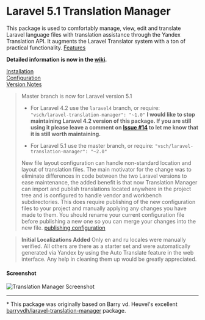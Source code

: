 
# Laravel 5.1 Translation Manager

This package is used to comfortably manage, view, edit and translate Laravel language files with translation assistance through the Yandex Translation API. It augments the Laravel Translator system with a ton of practical functionality. [Features](../../wiki/#features)

**Detailed information is now in the [wiki](../../wiki).**

[Installation](../../wiki/Installation)  
[Configuration](../../wiki/Configuration)  
[Version Notes](versioninfo.md)  

> Master branch is now for Laravel version 5.1
>
> - For Laravel 4.2 use the `laravel4` branch, or require: `"vsch/laravel-translation-manager": "~1.0"`
>   **I would like to stop maintaining Laravel 4.2 version of this package. If you are still using it please leave a comment on [Issue #14](../../issues/14) to let me know that it is still worth maintaining.**
>
> - For Laravel 5.1 use the master branch, or require: `"vsch/laravel-translation-manager": "~2.0"`
>
> New file layout configuration can handle non-standard location and layout of translation files. The main motivator for the change was to eliminate differences in code between the two Laravel versions to ease maintenance, the added benefit is that now Translation Manager can import and publish translations located anywhere in the project tree and is configured to handle vendor and workbench subdirectories. This does require publishing of the new configuration files to your project and manually applying any changes you have made to them. You should rename your current configuration file before publishing a new one so you can merge your changes into the new file. [publishing configuration](../../wiki/Installation#publish-config)

> **Initial Localizations Added**
> Only en and ru locales were manually verified. All others are there as a starter set and were automatically generated via Yandex by using the Auto Translate feature in the web interface.
> Any help in cleaning them up would be greatly appreciated.

#### Screenshot

![Translation Manager Screenshot](../../wiki/images/ScreenShot_main.png)

***

\* This package was originally based on Barry vd. Heuvel's excellent [barryvdh/laravel-translation-manager](https://github.com/barryvdh/laravel-translation-manager) package.

